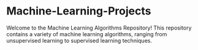 # Machine-Learning-Projects

Welcome to the Machine Learning Algorithms Repository! This repository contains a variety of machine learning algorithms, ranging from unsupervised learning to supervised learning techniques. 
